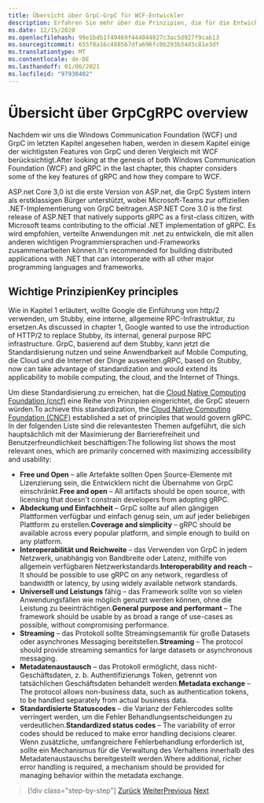 ```yaml
---
title: Übersicht über GrpC-GrpC für WCF-Entwickler
description: Erfahren Sie mehr über die Prinzipien, die für die Entwicklung von GrpC entwickelt wurden.
ms.date: 12/15/2020
ms.openlocfilehash: 99e1bdb1f49469f444044027c3ac5d927f9cab13
ms.sourcegitcommit: 655f8a16c488567dfa696fc0b293b34d3c81e3df
ms.translationtype: MT
ms.contentlocale: de-DE
ms.lasthandoff: 01/06/2021
ms.locfileid: "97938402"
---
```

# <a name="grpc-overview"></a><span data-ttu-id="f0f92-103">Übersicht über GrpC</span><span class="sxs-lookup"><span data-stu-id="f0f92-103">gRPC overview</span></span>

<span data-ttu-id="f0f92-104">Nachdem wir uns die Windows Communication Foundation (WCF) und GrpC im letzten Kapitel angesehen haben, werden in diesem Kapitel einige der wichtigsten Features von GrpC und deren Vergleich mit WCF berücksichtigt.</span><span class="sxs-lookup"><span data-stu-id="f0f92-104">After looking at the genesis of both Windows Communication Foundation (WCF) and gRPC in the last chapter, this chapter considers some of the key features of gRPC and how they compare to WCF.</span></span>

<span data-ttu-id="f0f92-105">ASP.net Core 3,0 ist die erste Version von ASP.net, die GrpC System intern als erstklassigen Bürger unterstützt, wobei Microsoft-Teams zur offiziellen .NET-Implementierung von GrpC beitragen.</span><span class="sxs-lookup"><span data-stu-id="f0f92-105">ASP.NET Core 3.0 is the first release of ASP.NET that natively supports gRPC as a first-class citizen, with Microsoft teams contributing to the official .NET implementation of gRPC.</span></span> <span data-ttu-id="f0f92-106">Es wird empfohlen, verteilte Anwendungen mit .net zu entwickeln, die mit allen anderen wichtigen Programmiersprachen und-Frameworks zusammenarbeiten können.</span><span class="sxs-lookup"><span data-stu-id="f0f92-106">It's recommended for building distributed applications with .NET that can interoperate with all other major programming languages and frameworks.</span></span>

## <a name="key-principles"></a><span data-ttu-id="f0f92-107">Wichtige Prinzipien</span><span class="sxs-lookup"><span data-stu-id="f0f92-107">Key principles</span></span>

<span data-ttu-id="f0f92-108">Wie in Kapitel 1 erläutert, wollte Google die Einführung von http/2 verwenden, um Stubby, eine interne, allgemeine RPC-Infrastruktur, zu ersetzen.</span><span class="sxs-lookup"><span data-stu-id="f0f92-108">As discussed in chapter 1, Google wanted to use the introduction of HTTP/2 to replace Stubby, its internal, general purpose RPC infrastructure.</span></span> <span data-ttu-id="f0f92-109">GrpC, basierend auf dem Stubby, kann jetzt die Standardisierung nutzen und seine Anwendbarkeit auf Mobile Computing, die Cloud und die Internet der Dinge ausweiten.</span><span class="sxs-lookup"><span data-stu-id="f0f92-109">gRPC, based on Stubby, now can take advantage of standardization and would extend its applicability to mobile computing, the cloud, and the Internet of Things.</span></span>

<span data-ttu-id="f0f92-110">Um diese Standardisierung zu erreichen, hat die [Cloud Native Computing Foundation (cncf)](https://www.cncf.io/) eine Reihe von Prinzipien eingerichtet, die GrpC steuern würden.</span><span class="sxs-lookup"><span data-stu-id="f0f92-110">To achieve this standardization, the [Cloud Native Computing Foundation (CNCF)](https://www.cncf.io/) established a set of principles that would govern gRPC.</span></span> <span data-ttu-id="f0f92-111">In der folgenden Liste sind die relevantesten Themen aufgeführt, die sich hauptsächlich mit der Maximierung der Barrierefreiheit und Benutzerfreundlichkeit beschäftigen:</span><span class="sxs-lookup"><span data-stu-id="f0f92-111">The following list shows the most relevant ones, which are primarily concerned with maximizing accessibility and usability:</span></span>

- <span data-ttu-id="f0f92-112">**Free und Open** – alle Artefakte sollten Open Source-Elemente mit Lizenzierung sein, die Entwicklern nicht die Übernahme von GrpC einschränkt.</span><span class="sxs-lookup"><span data-stu-id="f0f92-112">**Free and open** – All artifacts should be open source, with licensing that doesn't constrain developers from adopting gRPC.</span></span>
- <span data-ttu-id="f0f92-113">**Abdeckung und Einfachheit** – GrpC sollte auf allen gängigen Plattformen verfügbar und einfach genug sein, um auf jeder beliebigen Plattform zu erstellen.</span><span class="sxs-lookup"><span data-stu-id="f0f92-113">**Coverage and simplicity** – gRPC should be available across every popular platform, and simple enough to build on any platform.</span></span>
- <span data-ttu-id="f0f92-114">**Interoperabilität und Reichweite** – das Verwenden von GrpC in jedem Netzwerk, unabhängig von Bandbreite oder Latenz, mithilfe von allgemein verfügbaren Netzwerkstandards.</span><span class="sxs-lookup"><span data-stu-id="f0f92-114">**Interoperability and reach** – It should be possible to use gRPC on any network, regardless of bandwidth or latency, by using widely available network standards.</span></span>
- <span data-ttu-id="f0f92-115">**Universell und Leistungs** fähig – das Framework sollte von so vielen Anwendungsfällen wie möglich genutzt werden können, ohne die Leistung zu beeinträchtigen.</span><span class="sxs-lookup"><span data-stu-id="f0f92-115">**General purpose and performant** – The framework should be usable by as broad a range of use-cases as possible, without compromising performance.</span></span>
- <span data-ttu-id="f0f92-116">**Streaming** – das Protokoll sollte Streamingsemantik für große Datasets oder asynchrones Messaging bereitstellen.</span><span class="sxs-lookup"><span data-stu-id="f0f92-116">**Streaming** – The protocol should provide streaming semantics for large datasets or asynchronous messaging.</span></span>
- <span data-ttu-id="f0f92-117">**Metadatenaustausch** – das Protokoll ermöglicht, dass nicht-Geschäftsdaten, z. b. Authentifizierungs Token, getrennt von tatsächlichen Geschäftsdaten behandelt werden.</span><span class="sxs-lookup"><span data-stu-id="f0f92-117">**Metadata exchange** – The protocol allows non-business data, such as authentication tokens, to be handled separately from actual business data.</span></span>
- <span data-ttu-id="f0f92-118">**Standardisierte Statuscodes** – die Varianz der Fehlercodes sollte verringert werden, um die Fehler Behandlungsentscheidungen zu verdeutlichen.</span><span class="sxs-lookup"><span data-stu-id="f0f92-118">**Standardized status codes** – The variability of error codes should be reduced to make error handling decisions clearer.</span></span> <span data-ttu-id="f0f92-119">Wenn zusätzliche, umfangreichere Fehlerbehandlung erforderlich ist, sollte ein Mechanismus für die Verwaltung des Verhaltens innerhalb des Metadatenaustauschs bereitgestellt werden.</span><span class="sxs-lookup"><span data-stu-id="f0f92-119">Where additional, richer error handling is required, a mechanism should be provided for managing behavior within the metadata exchange.</span></span>

>[!div class="step-by-step"]
><span data-ttu-id="f0f92-120">[Zurück](introduction.md)
>[Weiter](approach.md)</span><span class="sxs-lookup"><span data-stu-id="f0f92-120">[Previous](introduction.md)
[Next](approach.md)</span></span>
